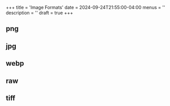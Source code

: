+++
title = 'Image Formats'
date = 2024-09-24T21:55:00-04:00
menus = ''
description = ''
draft = true
+++

## png

## jpg

## webp

## raw

## tiff
